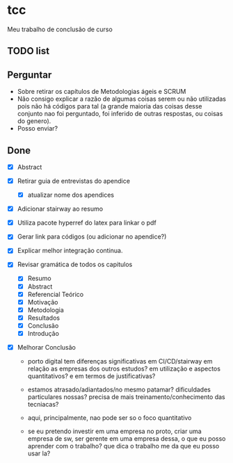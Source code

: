# tcc
Meu trabalho de conclusão de curso
  

## TODO list




## Perguntar
- Sobre retirar os capítulos de Metodologias ágeis e SCRUM 
- Não consigo explicar a razão de algumas coisas serem ou não utilizadas pois não há códigos para tal (a grande maioria das coisas desse conjunto nao foi perguntado, foi inferido de outras respostas, ou coisas do genero).
- Posso enviar?



## Done
- [x] Abstract <depois do review>
- [x] Retirar guia de entrevistas do apendice
  - [x] atualizar nome dos apendices
- [x] Adicionar stairway ao resumo
- [x] Utiliza pacote hyperref do latex para linkar o pdf
- [x] Gerar link para códigos (ou adicionar no apendice?)
- [x] Explicar melhor integração continua.
  
- [x] Revisar gramática de todos os capitulos
  - [x] Resumo
  - [x] Abstract
  - [x] Referencial Teórico
  - [x] Motivação
  - [x] Metodologia
  - [x] Resultados
  - [x] Conclusão
  - [x] Introdução
- [x] Melhorar Conclusão
    * porto digital tem diferenças significativas em CI/CD/stairway em relação as empresas dos outros estudos? em utilização e aspectos quantitativos? e em termos de justificativas?

    * estamos atrasado/adiantados/no mesmo patamar? dificuldades particulares nossas? precisa de mais treinamento/conhecimento das tecniacas?

    * aqui, principalmente, nao pode ser so o foco quantitativo

    * se eu pretendo investir em uma empresa no proto, criar uma empresa de sw, ser gerente em uma empresa dessa, o que eu posso aprender com o trabalho? que dica o trabalho me da que eu posso usar la?
